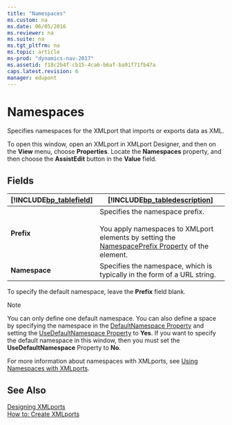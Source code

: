 ```yaml
---
title: "Namespaces"
ms.custom: na
ms.date: 06/05/2016
ms.reviewer: na
ms.suite: na
ms.tgt_pltfrm: na
ms.topic: article
ms-prod: "dynamics-nav-2017"
ms.assetid: f18c2b4f-cb15-4ca6-b6af-ba91f71fb47a
caps.latest.revision: 6
manager: edupont
---
```

# Namespaces
Specifies namespaces for the XMLport that imports or exports data as XML.  

 To open this window, open an XMLport in XMLport Designer, and then on the **View** menu, choose **Properties**. Locate the **Namespaces** property, and then choose the **AssistEdit** button in the **Value** field.  

## Fields  

|[!INCLUDE[bp_tablefield](../includes/bp_tablefield_md.md)]|[!INCLUDE[bp_tabledescription](../includes/bp_tabledescription_md.md)]|  
|---------------------------------|---------------------------------------|  
|**Prefix**|Specifies the namespace prefix.<br /><br /> You apply namespaces to XMLport elements by setting the [NamespacePrefix Property](../NamespacePrefix-Property.md) of the element.|  
|**Namespace**|Specifies the namespace, which is typically in the form of a URL string.|  

 To specify the default namespace, leave the **Prefix** field blank.  

> [!NOTE]  
>  You can only define one default namespace. You can also define a space by specifying the namespace in the [DefaultNamespace Property](../DefaultNamespace-Property.md) and setting the [UseDefaultNamespace Property](../DefaultNamespace-Property.md) to **Yes**. If you want to specify the default namespace in this window, then you must set the **UseDefaultNamespace** Property to **No**.  

 For more information about namespaces with XMLports, see [Using Namespaces with XMLports](../Using-Namespaces-with-XMLports.md).  

## See Also  
 [Designing XMLports](../Designing-XMLports.md)   
 [How to: Create XMLports](../How-to--Create-XMLports.md)
